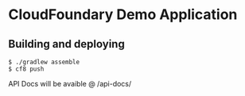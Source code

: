 # CloudFoundary Demo Application

## Building and deploying

```
$ ./gradlew assemble
$ cf8 push
```

API Docs will be avaible @ /api-docs/

